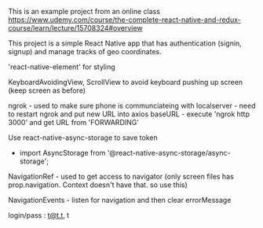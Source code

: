 This is an example project from an online class
https://www.udemy.com/course/the-complete-react-native-and-redux-course/learn/lecture/15708324#overview

This project is a simple React Native app that has authentication (signin, signup) and manage tracks of geo coordinates.



'react-native-element' for styling

 KeyboardAvoidingView, ScrollView to avoid keyboard pushing up screen (keep screen as before)

 ngrok - used to make sure phone is communciateing with localserver
     - need to restart ngrok and put new URL into axios baseURL 
     - execute 'ngrok  http 3000' and get URL from 'FORWARDING'

Use react-native-async-storage to save token
 - import AsyncStorage from '@react-native-async-storage/async-storage';

 NavigationRef - used to get access to navigator (only screen files has prop.navigation.  Context doesn't have that.  so use this)

 NavigationEvents  - listen for navigation and then clear errorMessage



login/pass :  t@t.t,  t